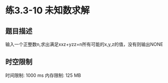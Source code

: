 # 练3.3-10 未知数求解

## 题目描述

输入一个正整数n,求出满足xxz+yzz=n所有可能的x,y,z的值，没有则输出NONE

## 时空限制

时间限制: 1000 ms
内存限制: 125 MB
